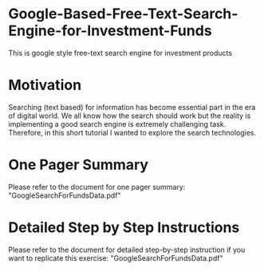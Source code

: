 # Google-Based-Free-Text-Search-Engine-for-Investment-Funds
This is google style free-text search engine for investment products
# Motivation
Searching (text based) for information has become essential part in the era of digital world. We all know how the search should work but the reality is implementing a good search engine is extremely challenging task. Therefore, in this short tutorial I wanted to explore the search technologies.​
# One Pager Summary
Please refer to the document for one pager summary: "GoogleSearchForFundsData.pdf"
# Detailed Step by Step Instructions
Please refer to the document for detailed step-by-step instruction if you want to replicate this exercise: "GoogleSearchForFundsData.pdf"
